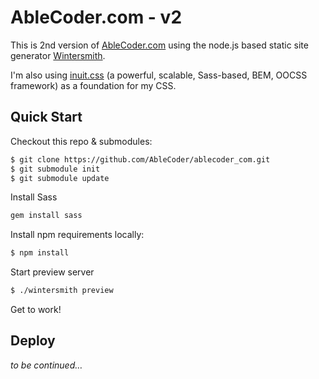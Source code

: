 # AbleCoder.com - v2

This is 2nd version of [AbleCoder.com](http://ablecoder.com) using the node.js based static site generator [Wintersmith](http://jnordberg.github.com/wintersmith/).

I'm also using [inuit.css](http://inuitcss.com/) (a powerful, scalable, Sass-based, BEM, OOCSS framework) as a foundation for my CSS.

## Quick Start

Checkout this repo & submodules:

```bash
$ git clone https://github.com/AbleCoder/ablecoder_com.git
$ git submodule init
$ git submodule update
```

Install Sass

```bash
gem install sass 
```

Install npm requirements locally:

```bash
$ npm install
```

Start preview server

```bash
$ ./wintersmith preview
```

Get to work!

## Deploy

_to be continued…_